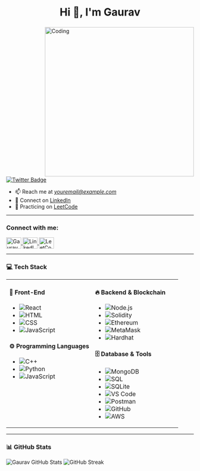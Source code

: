 <!-- Optional banner -->
<!-- 
[![MasterHead](https://firebasestorage.googleapis.com/v0/b/flexi-coding.appspot.com/o/dempgi7-520f8d5f-63d4-4453-8822-dbc149ae27f8.gif?alt=media&token=91c0c7b2-93c3-4029-b011-1a8703c5730d)]()
-->

<h1 align="center">Hi 👋, I'm Gaurav</h1>
<h3 align="center"> <!-- You can add a tagline here --> </h3>

<img align="right" alt="Coding" width="400" src="https://cdn.dribbble.com/users/1162077/screenshots/3848914/programmer.gif">

<p align="left">
  <a href="https://x.com/GauravT55684844" target="blank">
    <img src="https://img.shields.io/twitter/follow/GauravT55684844?logo=twitter&style=for-the-badge" alt="Twitter Badge" />
  </a>
</p>

- 📫 Reach me at *youremail@example.com*  
- 📎 Connect on [LinkedIn](https://www.linkedin.com/in/gaurav69/)  
- 🧠 Practicing on [LeetCode](https://leetcode.com/u/Eren__01/)

---

<h3 align="left">Connect with me:</h3>

<p align="left">
  <a href="https://x.com/GauravT55684844" target="blank">
    <img align="center" src="https://raw.githubusercontent.com/rahuldkjain/github-profile-readme-generator/master/src/images/icons/Social/twitter.svg" alt="Gaurav X" height="30" width="40" />
  </a>
  <a href="https://www.linkedin.com/in/gaurav69/" target="blank">
    <img align="center" src="https://raw.githubusercontent.com/rahuldkjain/github-profile-readme-generator/master/src/images/icons/Social/linked-in-alt.svg" alt="LinkedIn" height="30" width="40" />
  </a>
  <a href="https://leetcode.com/u/Eren__01/" target="blank">
    <img align="center" src="https://cdn.jsdelivr.net/npm/simple-icons@v3/icons/leetcode.svg" alt="LeetCode" height="30" width="40" />
  </a>
</p>

---

### 💻 Tech Stack

<table>
  <tr>
    <td valign="top" width="50%">
      
#### 🚀 Front-End
- ![React](https://img.shields.io/badge/React-61DAFB?style=for-the-badge&logo=react&logoColor=black)
- ![HTML](https://img.shields.io/badge/HTML5-E34F26?style=for-the-badge&logo=html5&logoColor=white)
- ![CSS](https://img.shields.io/badge/CSS3-1572B6?style=for-the-badge&logo=css3&logoColor=white)
- ![JavaScript](https://img.shields.io/badge/JavaScript-F7DF1E?style=for-the-badge&logo=javascript&logoColor=black)

#### ⚙ Programming Languages
- ![C++](https://img.shields.io/badge/C%2B%2B-00599C?style=for-the-badge&logo=c%2B%2B&logoColor=white)
- ![Python](https://img.shields.io/badge/Python-306998?style=for-the-badge&logo=python&logoColor=white)
- ![JavaScript](https://img.shields.io/badge/JavaScript-F7DF1E?style=for-the-badge&logo=javascript&logoColor=black)

</td>
<td valign="top" width="50%">

#### 🔥 Backend & Blockchain
- ![Node.js](https://img.shields.io/badge/Node.js-339933?style=for-the-badge&logo=node.js&logoColor=white)
- ![Solidity](https://img.shields.io/badge/Solidity-363636?style=for-the-badge&logo=solidity&logoColor=white)
- ![Ethereum](https://img.shields.io/badge/Ethereum-3C3C3D?style=for-the-badge&logo=ethereum&logoColor=white)
- ![MetaMask](https://img.shields.io/badge/MetaMask-F6851D?style=for-the-badge&logo=metamask&logoColor=white)
- ![Hardhat](https://img.shields.io/badge/Hardhat-FF9900?style=for-the-badge&logo=ethereum&logoColor=white)

#### 🗄️ Database & Tools
- ![MongoDB](https://img.shields.io/badge/MongoDB-47A248?style=for-the-badge&logo=mongodb&logoColor=white)
- ![SQL](https://img.shields.io/badge/SQL-4479A1?style=for-the-badge&logo=mysql&logoColor=white)
- ![SQLite](https://img.shields.io/badge/SQLite-003B57?style=for-the-badge&logo=sqlite&logoColor=white)
- ![VS Code](https://img.shields.io/badge/VS%20Code-007ACC?style=for-the-badge&logo=visual-studio-code&logoColor=white)
- ![Postman](https://img.shields.io/badge/Postman-FF6C37?style=for-the-badge&logo=postman&logoColor=white)
- ![GitHub](https://img.shields.io/badge/GitHub-181717?style=for-the-badge&logo=github&logoColor=white)
- ![AWS](https://img.shields.io/badge/AWS-232F3E?style=for-the-badge&logo=amazon-aws&logoColor=white)

</td>
</tr>
</table>

---

### 📊 GitHub Stats

<p align="left">
  <img src="https://github-readme-stats.vercel.app/api?username=2405gaurav&show_icons=true&theme=tokyonight" alt="Gaurav GitHub Stats" />
  <img src="https://github-readme-streak-stats.herokuapp.com/?user=2405gaurav&theme=tokyonight" alt="GitHub Streak" />
</p>
